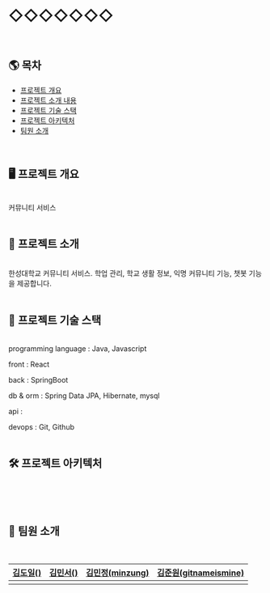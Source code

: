 # ◇◇◇◇◇◇◇
<br/>

## 🌎 목차
* [프로젝트 개요](#-프로젝트-개요)
* [프로젝트 소개 내용](#-프로젝트-소개)
* [프로젝트 기술 스택](#-프로젝트-기술-스택)
* [프로젝트 아키텍처](#-프로젝트-아키텍처)
* [팀원 소개](#-팀원-소개)
<br/>

## 🖥️ 프로젝트 개요
<br/>
커뮤니티 서비스
<br/>
<br/>

## 🔎 프로젝트 소개
<br/>
한성대학교 커뮤니티 서비스. 학업 관리, 학교 생활 정보, 익명 커뮤니티 기능, 챗봇 기능을 제공합니다.
<br/>
<br/>

## 🧱 프로젝트 기술 스택
<br/>
programming language : Java, Javascript

front : React

back : SpringBoot

db & orm : Spring Data JPA, Hibernate, mysql

api : 

devops : Git, Github
<br/>
<br/>

## 🛠 프로젝트 아키텍처
<br/>
<br/>
<br/>

## 🙈 팀원 소개
<br/>

| [김도일()]()                                        | [김민서()]()                                         | [김민정(minzung)](https://github.com/minzung/)                                      | [김준원(gitnameismine)](https://github.com/gitnameismine)                                         |
| ------------------------------------------------------- | ----------------------------------------------- | --------------------------------------------- | ----------------------------------------------- |
|  |  |  |  |

